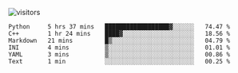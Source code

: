 <!--[![OrangeSodahub's GitHub stats](https://github-readme-stats.vercel.app/api?username=OrangeSodahub)](https://github.com/anuraghazra/github-readme-stats)-->
![visitors](https://visitor-badge.glitch.me/badge?page_id=OrangeSodahub)
<!--START_SECTION:waka-->

```text
Python     5 hrs 37 mins   ██████████████████▓░░░░░░   74.47 %
C++        1 hr 24 mins    ████▓░░░░░░░░░░░░░░░░░░░░   18.56 %
Markdown   21 mins         █▒░░░░░░░░░░░░░░░░░░░░░░░   04.79 %
INI        4 mins          ▒░░░░░░░░░░░░░░░░░░░░░░░░   01.01 %
YAML       3 mins          ▒░░░░░░░░░░░░░░░░░░░░░░░░   00.86 %
Text       1 min           ░░░░░░░░░░░░░░░░░░░░░░░░░   00.25 %
```

<!--END_SECTION:waka-->

